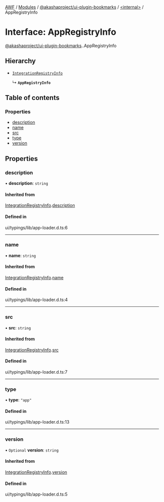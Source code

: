 [AWF](../README.md) / [Modules](../modules.md) / [@akashaproject/ui-plugin-bookmarks](../modules/akashaproject_ui_plugin_bookmarks.md) / [<internal\>](../modules/akashaproject_ui_plugin_bookmarks._internal_.md) / AppRegistryInfo

# Interface: AppRegistryInfo

[@akashaproject/ui-plugin-bookmarks](../modules/akashaproject_ui_plugin_bookmarks.md).[<internal>](../modules/akashaproject_ui_plugin_bookmarks._internal_.md).AppRegistryInfo

## Hierarchy

- [`IntegrationRegistryInfo`](akashaproject_ui_plugin_bookmarks._internal_.IntegrationRegistryInfo.md)

  ↳ **`AppRegistryInfo`**

## Table of contents

### Properties

- [description](akashaproject_ui_plugin_bookmarks._internal_.AppRegistryInfo.md#description)
- [name](akashaproject_ui_plugin_bookmarks._internal_.AppRegistryInfo.md#name)
- [src](akashaproject_ui_plugin_bookmarks._internal_.AppRegistryInfo.md#src)
- [type](akashaproject_ui_plugin_bookmarks._internal_.AppRegistryInfo.md#type)
- [version](akashaproject_ui_plugin_bookmarks._internal_.AppRegistryInfo.md#version)

## Properties

### description

• **description**: `string`

#### Inherited from

[IntegrationRegistryInfo](akashaproject_ui_plugin_bookmarks._internal_.IntegrationRegistryInfo.md).[description](akashaproject_ui_plugin_bookmarks._internal_.IntegrationRegistryInfo.md#description)

#### Defined in

ui/typings/lib/app-loader.d.ts:6

___

### name

• **name**: `string`

#### Inherited from

[IntegrationRegistryInfo](akashaproject_ui_plugin_bookmarks._internal_.IntegrationRegistryInfo.md).[name](akashaproject_ui_plugin_bookmarks._internal_.IntegrationRegistryInfo.md#name)

#### Defined in

ui/typings/lib/app-loader.d.ts:4

___

### src

• **src**: `string`

#### Inherited from

[IntegrationRegistryInfo](akashaproject_ui_plugin_bookmarks._internal_.IntegrationRegistryInfo.md).[src](akashaproject_ui_plugin_bookmarks._internal_.IntegrationRegistryInfo.md#src)

#### Defined in

ui/typings/lib/app-loader.d.ts:7

___

### type

• **type**: ``"app"``

#### Defined in

ui/typings/lib/app-loader.d.ts:13

___

### version

• `Optional` **version**: `string`

#### Inherited from

[IntegrationRegistryInfo](akashaproject_ui_plugin_bookmarks._internal_.IntegrationRegistryInfo.md).[version](akashaproject_ui_plugin_bookmarks._internal_.IntegrationRegistryInfo.md#version)

#### Defined in

ui/typings/lib/app-loader.d.ts:5
